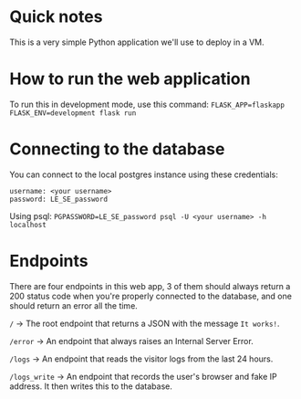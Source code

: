# Quick notes

This is a very simple Python application we'll use to deploy in a VM.


# How to run the web application

To run this in development mode, use this command:
`FLASK_APP=flaskapp FLASK_ENV=development flask run`


# Connecting to the database
You can connect to the local postgres instance using these credentials:

```
username: <your username>
password: LE_SE_password
```

Using psql: `PGPASSWORD=LE_SE_password psql -U <your username> -h localhost`

# Endpoints

There are four endpoints in this web app, 3 of them should always return a 200 status code when you're properly connected to the database, and one should return an error all the time.

`/` -> The root endpoint that returns a JSON with the message `It works!`.

`/error` -> An endpoint that always raises an Internal Server Error.

`/logs` -> An endpoint that reads the visitor logs from the last 24 hours.

`/logs_write` -> An endpoint that records the user's browser and fake IP address. It then writes this to the database.